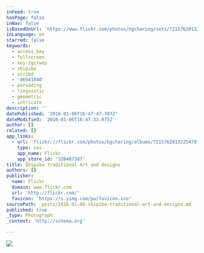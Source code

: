 ```yaml
---
inFeed: true
hasPage: false
inNav: false
isBasedOnUrl: 'https://www.flickr.com/photos/hgcharing/sets/72157620132254791/with/3971799372/'
inLanguage: en
starred: false
keywords:
  - access_key
  - fullscreen
  - key-2gcrwop
  - shipibo
  - scribd
  - '46541840'
  - pervading
  - linguistic
  - geometric
  - intricate
description: ''
datePublished: '2016-01-06T16:47:47.707Z'
dateModified: '2016-01-06T16:47:33.075Z'
author: []
related: []
app_links:
  - url: 'flickr://flickr.com/photos/hgcharing/albums/72157620132254791'
    type: ios
    app_name: Flickr
    app_store_id: '328407587'
title: Shipibo Traditional Art and designs
authors: []
publisher:
  name: Flickr
  domain: www.flickr.com
  url: 'http://flickr.com/'
  favicon: 'https://s.yimg.com/pw/favicon.ico'
sourcePath: _posts/2016-01-06-shipibo-traditional-art-and-designs.md
published: true
_type: Photograph
_context: 'http://schema.org'

---
```

![](https://the-grid-user-content.s3-us-west-2.amazonaws.com/e455c761-96ab-4aa9-8115-8d9af5876a09.jpg)